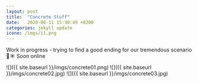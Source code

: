 ```yaml
---
layout: post
title:  "Concrete Stuff"
date:   2020-06-11 15:30:49 +0200
categories: jekyll update
icone: /imgs/i1.png
---
```

Work in progress - trying to find a good ending for our tremendous scenario 💪☀️
Soon online

![]({{ site.baseurl }}/imgs/concrete01.png)
![]({{ site.baseurl }}/imgs/concrete02.jpg)
![]({{ site.baseurl }}/imgs/concrete03.jpg)
